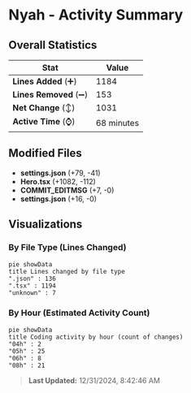 # Nyah - Activity Summary 

## Overall Statistics

| Stat                   | Value                                                             |
| ---------------------- | ----------------------------------------------------------------- |
| **Lines Added** (➕)   | 1184                                          |
| **Lines Removed** (➖) | 153                                        |
| **Net Change** (↕)    | 1031                |
| **Active Time** (⌚)   | 68 minutes |


## Modified Files
- **settings.json** (+79, -41)
- **Hero.tsx** (+1082, -112)
- **COMMIT_EDITMSG** (+7, -0)
- **settings.json** (+16, -0)

## Visualizations

### By File Type (Lines Changed)

```mermaid
pie showData
title Lines changed by file type
".json" : 136
".tsx" : 1194
"unknown" : 7
```

### By Hour (Estimated Activity Count)

```mermaid
pie showData
title Coding activity by hour (count of changes)
"04h" : 2
"05h" : 25
"06h" : 8
"08h" : 21
```


> **Last Updated:** 12/31/2024, 8:42:46 AM